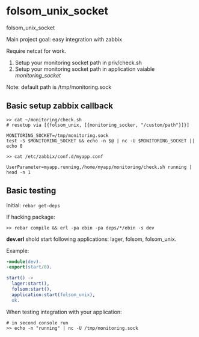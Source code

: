 folsom_unix_socket
==================

folsom_unix_socket


Main project goal: easy integration with zabbix

Require netcat for work.

1. Setup your monitoring socket path in priv/check.sh
2. Setup your monitoring socket path in application vaiable *monitoring_socket*

Note: default path is /tmp/monitoring.sock

Basic setup zabbix callback
---------------------------

```
>> cat ~/monitoring/check.sh
# resetup via [{folsom_unix, [{monitoring_socker, "/custom/path"}]}]

MONITORING_SOCKET=/tmp/monitoring.sock
test -S $MONITORING_SOCKET && echo -n $@ | nc -U $MONITORING_SOCKET || echo 0

```
```
>> cat /etc/zabbix/conf.d/myapp.conf

UserParameter=myapp.running,/home/myapp/monitoring/check.sh running | head -n 1

```

Basic testing
-------------

Initial: `rebar get-deps`

If hacking package:

```
>> rebar compile && erl -pa ebin -pa deps/*/ebin -s dev
```

**dev.erl** shold start following applications: lager, folsom, folsom_unix.

Example:

```erlang
-module(dev).
-export(start/0).

start() ->
  lager:start(),
  folsom:start(),
  application:start(folsom_unix),
  ok.
```

When testing integration with your application:

```
# in second console run
>> echo -n "running" | nc -U /tmp/monitoring.sock
```
